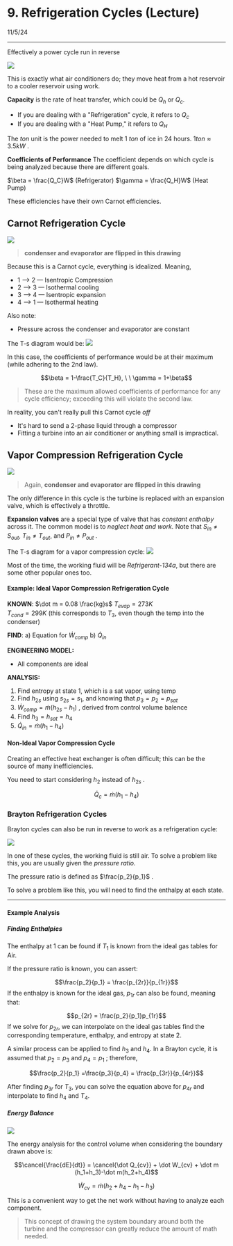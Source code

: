 # 9. Refrigeration Cycles (Lecture)
11/5/24

---

Effectively a power cycle run in reverse

![](../../media/Pasted%20image%2020241105140408.png)

This is exactly what air conditioners do; they move heat from a hot reservoir to a cooler reservoir using work.

**Capacity** is the rate of heat transfer, which could be $Q_h$ or $Q_c$. 
- If you are dealing with a "Refrigeration" cycle, it refers to $Q_c$
- If you are dealing with a "Heat Pump," it refers to $Q_H$

The $ton$ unit is the power needed to melt $1\ ton$ of ice in 24 hours. $1 ton \approx 3.5kW$ .

**Coefficients of Performance**
The coefficient depends on which cycle is being analyzed because there are different goals.

$\beta = \frac{Q_C}W$ (Refrigerator)
$\gamma = \frac{Q_H}W$ (Heat Pump)

These efficiencies have their own Carnot efficiencies.

## Carnot Refrigeration Cycle

![](../../media/Pasted%20image%2020241105141336.png)
> **condenser and evaporator are flipped in this drawing**

Because this is a Carnot cycle, everything is idealized. Meaning,
- 1 --> 2 — Isentropic Compression
- 2 --> 3 — Isothermal cooling
- 3 --> 4 — Isentropic expansion
- 4 --> 1 — Isothermal heating

Also note:
- Pressure across the condenser and evaporator are constant

The T-s diagram would be: 
![](../../media/Pasted%20image%2020241105141609.png)

In this case, the coefficients of performance would be at their maximum (while adhering to the 2nd law).

$$\beta = 1-\frac{T_C}{T_H}, \ \ \gamma = 1+\beta$$
> These are the maximum allowed coefficients of performance for any cycle efficiency; exceeding this will violate the second law.

In reality, you can't really pull this Carnot cycle *off* 
- It's hard to send a 2-phase liquid through a compressor
- Fitting a turbine into an air conditioner or anything small is impractical.

## Vapor Compression Refrigeration Cycle

![](../../media/Pasted%20image%2020241105142355.png)

> Again, **condenser and evaporator are flipped in this drawing**

The only difference in this cycle is the turbine is replaced with an expansion valve, which is effectively a throttle. 

**Expansion valves** are a special type of valve that has *constant enthalpy* across it. The common model is to *neglect heat and work.* Note that $S_{in} \ne S_{out}$, $T_{in} \ne T_{out}$, and $P_{in} \ne P_{out}$ . 

The T-s diagram for a vapor compression cycle:
![](../../media/Pasted%20image%2020241105142939.png)


Most of the time, the working fluid will be *Refrigerant-134a*, but there are some other popular ones too.

#### Example: Ideal Vapor Compression Refrigeration Cycle

**KNOWN**: 
$\dot m = 0.08 \frac{kg}s$ 
$T_{evap}=273K$  
$T_{cond}=299K$ (this corresponds to $T_3$, even though the temp into the condenser)

**FIND**: 
a) Equation for $\dot W_{comp}$
b) $\dot Q_{in}$

**ENGINEERING MODEL:**
- All components are ideal

**ANALYSIS:**

1) Find entropy at state 1, which is a sat vapor, using temp
2) Find $h_{2s}$ using $s_{2s}={s_1}$, and knowing that $p_3=p_2=p_{sat}$ 
3) $\dot W_{comp} = \dot m (h_{2s}-h_1)$ , derived from control volume balence
4) Find $h_3=h_{sat}=h_4$ 
5) $\dot Q_{in} = \dot m (h_1-h_4)$ 


#### Non-Ideal Vapor Compression Cycle

Creating an effective heat exchanger is often difficult; this can be the source of many inefficiencies. 

You need to start considering $h_2$ instead of $h_{2s}$ . 

$$\dot Q_c = \dot m (h_1-h_4)$$ 

### Brayton Refrigeration Cycles

Brayton cycles can also be run in reverse to work as a refrigeration cycle:

![](../../media/Pasted%20image%2020241107140939.png)

In one of these cycles, the working fluid is still air. To solve a problem like this, you are usually given the *pressure ratio.*

The pressure ratio is defined as $\frac{p_2}{p_1}$ .

To solve a problem like this, you will need to find the enthalpy at each state.

---
#### Example Analysis

##### Finding Enthalpies

The enthalpy at $1$ can be found if $T_1$ is known from the ideal gas tables for Air.

If the pressure ratio is known, you can assert:

$$\frac{p_2}{p_1} = \frac{p_{2r}}{p_{1r}}$$ 
If the enthalpy is known for the ideal gas, $p_{1r}$ can also be found, meaning that: 

$$p_{2r} = \frac{p_2}{p_1}p_{1r}$$
If we solve for $p_{2r}$, we can interpolate on the ideal gas tables find the corresponding temperature, enthalpy, and entropy at state $2$.

A similar process can be applied to find $h_3$ and $h_4$. In a Brayton cycle, it is assumed that $p_2 = p_3$ and $p_4 = p_1$ ; therefore, 

$$\frac{p_2}{p_1} =\frac{p_3}{p_4} = \frac{p_{3r}}{p_{4r}}$$

After finding $p_{3r}$ for $T_3$, you can solve the equation above for $p_{4r}$ and interpolate to find $h_4$ and $T_4$. 


##### Energy Balance


![](../../media/excalidraw/excalidraw-2024-11-07-14.18.21.excalidraw.svg)


The energy analysis for the control volume when considering the boundary drawn above is:

$$\cancel{\frac{dE}{dt}} = \cancel{\dot Q_{cv}} + \dot W_{cv} + \dot m (h_1+h_3)-\dot m(h_2+h_4)$$

$$\dot W_{cv} = \dot m (h_2+h_4-h_1-h_3)$$

This is a convenient way to get the net work without having to analyze each component.

> This concept of drawing the system boundary around both the turbine and the compressor can greatly reduce the amount of math needed.


